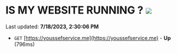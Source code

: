 # IS MY WEBSITE RUNNING ? [![](https://img.shields.io/static/v1?label=Sponsor&message=%E2%9D%A4&logo=GitHub&color=%23fe8e86)](https://github.com/sponsors/<username>)

Last updated: **7/18/2023, 2:30:06 PM**

- `GET` [https://youssefservice.me](https://youssefservice.me) - **Up** (796ms)
